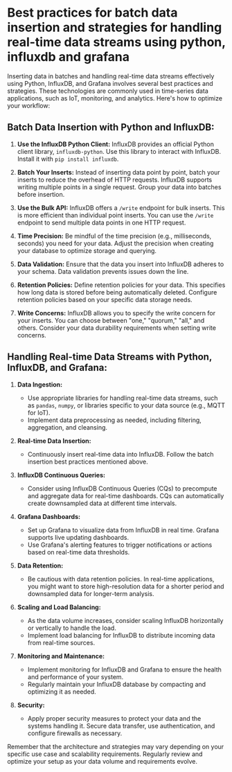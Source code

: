 # Best practices for batch data insertion and strategies for handling real-time data streams using python, influxdb and grafana

Inserting data in batches and handling real-time data streams effectively using Python, InfluxDB, and Grafana involves several best practices and strategies. These technologies are commonly used in time-series data applications, such as IoT, monitoring, and analytics. Here's how to optimize your workflow:

## **Batch Data Insertion with Python and InfluxDB:**

1. **Use the InfluxDB Python Client:** InfluxDB provides an official Python client library, `influxdb-python`. Use this library to interact with InfluxDB. Install it with `pip install influxdb`.

2. **Batch Your Inserts:** Instead of inserting data point by point, batch your inserts to reduce the overhead of HTTP requests. InfluxDB supports writing multiple points in a single request. Group your data into batches before insertion.

3. **Use the Bulk API:** InfluxDB offers a `/write` endpoint for bulk inserts. This is more efficient than individual point inserts. You can use the `/write` endpoint to send multiple data points in one HTTP request.

4. **Time Precision:** Be mindful of the time precision (e.g., milliseconds, seconds) you need for your data. Adjust the precision when creating your database to optimize storage and querying.

5. **Data Validation:** Ensure that the data you insert into InfluxDB adheres to your schema. Data validation prevents issues down the line.

6. **Retention Policies:** Define retention policies for your data. This specifies how long data is stored before being automatically deleted. Configure retention policies based on your specific data storage needs.

7. **Write Concerns:** InfluxDB allows you to specify the write concern for your inserts. You can choose between "one," "quorum," "all," and others. Consider your data durability requirements when setting write concerns.


## **Handling Real-time Data Streams with Python, InfluxDB, and Grafana:**

1. **Data Ingestion:**
   - Use appropriate libraries for handling real-time data streams, such as `pandas`, `numpy`, or libraries specific to your data source (e.g., MQTT for IoT).
   - Implement data preprocessing as needed, including filtering, aggregation, and cleansing.

2. **Real-time Data Insertion:**
   - Continuously insert real-time data into InfluxDB. Follow the batch insertion best practices mentioned above.

3. **InfluxDB Continuous Queries:**
   - Consider using InfluxDB Continuous Queries (CQs) to precompute and aggregate data for real-time dashboards. CQs can automatically create downsampled data at different time intervals.

4. **Grafana Dashboards:**
   - Set up Grafana to visualize data from InfluxDB in real time. Grafana supports live updating dashboards.
   - Use Grafana's alerting features to trigger notifications or actions based on real-time data thresholds.

5. **Data Retention:**
   - Be cautious with data retention policies. In real-time applications, you might want to store high-resolution data for a shorter period and downsampled data for longer-term analysis.

6. **Scaling and Load Balancing:**
   - As the data volume increases, consider scaling InfluxDB horizontally or vertically to handle the load.
   - Implement load balancing for InfluxDB to distribute incoming data from real-time sources.

7. **Monitoring and Maintenance:**
   - Implement monitoring for InfluxDB and Grafana to ensure the health and performance of your system.
   - Regularly maintain your InfluxDB database by compacting and optimizing it as needed.

8. **Security:**
   - Apply proper security measures to protect your data and the systems handling it. Secure data transfer, use authentication, and configure firewalls as necessary.

Remember that the architecture and strategies may vary depending on your specific use case and scalability requirements. Regularly review and optimize your setup as your data volume and requirements evolve.